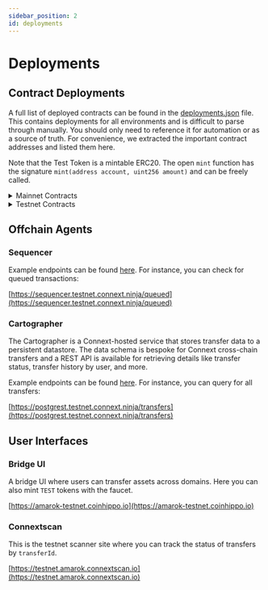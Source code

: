 ```yaml
---
sidebar_position: 2
id: deployments
---
```


# Deployments

## Contract Deployments

A full list of deployed contracts can be found in the [deployments.json](https://github.com/connext/monorepo/blob/main/packages/deployments/contracts/deployments.json) file. This contains deployments for all environments and is difficult to parse through manually. You should only need to reference it for automation or as a source of truth. For convenience, we extracted the important contract addresses and listed them here.

Note that the Test Token is a mintable ERC20. The open `mint` function has the signature `mint(address account, uint256 amount)` and can be freely called.

<details>

  <summary>Mainnet Contracts</summary>

  ### Ethereum 
  
  Domain ID: 6648936

  Chain ID: 1

  <table>
    <tbody>
      <tr>
        <th>Core Contract</th>
        <th>Address</th>
      </tr>
      <tr>
        <td>
          <a href="https://louper.dev/diamond/0x8898B472C54c31894e3B9bb83cEA802a5d0e63C6?network=mainnet">
            Connext
          </a>
        </td>
        <td>0x8898B472C54c31894e3B9bb83cEA802a5d0e63C6</td>
      </tr>
    </tbody>
  </table>

  <table>
    <tbody>
      <tr>
        <th>Asset Contract</th>
        <th>Address</th>
        <th>Flavor</th>
      </tr>
      <tr>
        <td>
          <a href="https://etherscan.io/address/0xA0b86991c6218b36c1d19D4a2e9Eb0cE3606eB48">
            USDC
          </a>
        </td>
        <td>0xA0b86991c6218b36c1d19D4a2e9Eb0cE3606eB48</td>
        <td>Canonical</td>
      </tr>
      <tr>
        <td>
          <a href="https://etherscan.io/address/0xC02aaA39b223FE8D0A0e5C4F27eAD9083C756Cc2">
            WETH
          </a>
        </td>
        <td>0xC02aaA39b223FE8D0A0e5C4F27eAD9083C756Cc2</td>
        <td>Canonical</td>
      </tr>
    </tbody>
  </table>

  <table>
    <tbody>
      <tr>
        <th>Peripheral Contract</th>
        <th>Address</th>
        <th>Description</th>
      </tr>
      <tr>
        <td>
          <a href="https://etherscan.io/address/0x268682b7D9992aE7e2ca4A8bCc9D9655FB06056F">
            Unwrapper
          </a>
        </td>
        <td>0x268682b7D9992aE7e2ca4A8bCc9D9655FB06056F</td>
        <td>WETH Unwrapper</td>
      </tr>
    </tbody>
  </table>

  <br />

  ### Optimism

  Domain ID: 1869640809

  Chain ID: 10

  <table>
    <tbody>
      <tr>
        <th>Core Contract</th>
        <th>Address</th>
      </tr>
      <tr>
        <td>
          <a href="https://louper.dev/diamond/0x8f7492DE823025b4CfaAB1D34c58963F2af5DEDA?network=optimism">
            Connext
          </a>
        </td>
        <td>0x8f7492DE823025b4CfaAB1D34c58963F2af5DEDA</td>
      </tr>
    </tbody>
  </table>

  <table>
    <tbody>
      <tr>
        <th>Asset Contract</th>
        <th>Address</th>
        <th>Flavor</th>
      </tr>
      <tr>
        <td>
          <a href="https://optimistic.etherscan.io/address/0x67E51f46e8e14D4E4cab9dF48c59ad8F512486DD">
            nextUSDC
          </a>
        </td>
        <td>0x67E51f46e8e14D4E4cab9dF48c59ad8F512486DD</td>
        <td>Local</td>
      </tr>
      <tr>
        <td>
          <a href="https://optimistic.etherscan.io/address/0x7F5c764cBc14f9669B88837ca1490cCa17c31607">
            USDC
          </a>
        </td>
        <td>0x7F5c764cBc14f9669B88837ca1490cCa17c31607</td>
        <td>Adopted</td>
      </tr>
      <tr>
        <td>
          <a href="https://optimistic.etherscan.io/address/0xbAD5B3c68F855EaEcE68203312Fd88AD3D365e50">
            nextWETH
          </a>
        </td>
        <td>0xbAD5B3c68F855EaEcE68203312Fd88AD3D365e50</td>
        <td>Local</td>
      </tr>
      <tr>
        <td>
          <a href="https://optimistic.etherscan.io/address/0x4200000000000000000000000000000000000006">
            WETH
          </a>
        </td>
        <td>0x4200000000000000000000000000000000000006</td>
        <td>Adopted</td>
      </tr>
    </tbody>
  </table>

  <table>
    <tbody>
      <tr>
        <th>Peripheral Contract</th>
        <th>Address</th>
        <th>Description</th>
      </tr>
      <tr>
        <td>
          <a href="https://optimistic.etherscan.io/address/0x7Fe09d217d646a6213e51b237670Bc326188cB93">
            Unwrapper
          </a>
        </td>
        <td>0x7Fe09d217d646a6213e51b237670Bc326188cB93</td>
        <td>WETH Unwrapper</td>
      </tr>
    </tbody>
  </table>

  <br />

  ### Polygon

  Domain ID: 1886350457
  
  Chain ID: 137

  <table>
    <tbody>
      <tr>
        <th>Core Contract</th>
        <th>Address</th>
      </tr>
      <tr>
        <td>
          <a href="https://louper.dev/diamond/0x11984dc4465481512eb5b777E44061C158CF2259?network=polygon">
            Connext
          </a>
        </td>
        <td>0x11984dc4465481512eb5b777E44061C158CF2259</td>
      </tr>
    </tbody>
  </table>

  <table>
    <tbody>
      <tr>
        <th>Asset Contract</th>
        <th>Address</th>
        <th>Flavor</th>
      </tr>
      <tr>
        <td>
          <a href="https://polygonscan.com/address/0xF96C6d2537e1af1a9503852eB2A4AF264272a5B6">
            nextUSDC
          </a>
        </td>
        <td>0xF96C6d2537e1af1a9503852eB2A4AF264272a5B6</td>
        <td>Local</td>
      </tr>
      <tr>
        <td>
          <a href="https://polygonscan.com/address/0x2791Bca1f2de4661ED88A30C99A7a9449Aa84174">
            USDC
          </a>
        </td>
        <td>0x2791Bca1f2de4661ED88A30C99A7a9449Aa84174</td>
        <td>Adopted</td>
      </tr>
      <tr>
        <td>
          <a href="https://polygonscan.com/address/0x4b8BaC8Dd1CAA52E32C07755c17eFadeD6A0bbD0">
            nextWETH
          </a>
        </td>
        <td>0x4b8BaC8Dd1CAA52E32C07755c17eFadeD6A0bbD0</td>
        <td>Local</td>
      </tr>
      <tr>
        <td>
          <a href="https://polygonscan.com/address/0x7ceB23fD6bC0adD59E62ac25578270cFf1b9f619">
            WETH
          </a>
        </td>
        <td>0x7ceB23fD6bC0adD59E62ac25578270cFf1b9f619</td>
        <td>Adopted</td>
      </tr>
    </tbody>
  </table>

  <table>
    <tbody>
      <tr>
        <th>Peripheral Contract</th>
        <th>Address</th>
        <th>Description</th>
      </tr>
      <tr>
        <td>
          <a href="https://polygonscan.com/address/0x7E8F8B2dA3dc5Ad9c9Dfd1A832331A039d4f3f74">
            Unwrapper
          </a>
        </td>
        <td>0x7E8F8B2dA3dc5Ad9c9Dfd1A832331A039d4f3f74</td>
        <td>WETH Unwrapper</td>
      </tr>
    </tbody>
  </table>

  <br />

  ### Arbitrum-One

  Domain ID: 1634886255

  Chain ID: 42161

  <table>
    <tbody>
      <tr>
        <th>Core Contract</th>
        <th>Address</th>
      </tr>
      <tr>
        <td>
          <a href="https://louper.dev/diamond/0xEE9deC2712cCE65174B561151701Bf54b99C24C8?network=arbitrum">
            Connext
          </a>
        </td>
        <td>0xEE9deC2712cCE65174B561151701Bf54b99C24C8</td>
      </tr>
    </tbody>
  </table>

  <table>
    <tbody>
      <tr>
        <th>Asset Contract</th>
        <th>Address</th>
        <th>Flavor</th>
      </tr>
      <tr>
        <td>
          <a href="https://arbiscan.io/address/0x8c556cF37faa0eeDAC7aE665f1Bb0FbD4b2eae36">
            nextUSDC
          </a>
        </td>
        <td>0x8c556cF37faa0eeDAC7aE665f1Bb0FbD4b2eae36</td>
        <td>Local</td>
      </tr>
      <tr>
        <td>
          <a href="https://arbiscan.io/address/0xFF970A61A04b1cA14834A43f5dE4533eBDDB5CC8">
            USDC
          </a>
        </td>
        <td>0xFF970A61A04b1cA14834A43f5dE4533eBDDB5CC8</td>
        <td>Adopted</td>
      </tr>
      <tr>
        <td>
          <a href="https://arbiscan.io/address/0x2983bf5c334743Aa6657AD70A55041d720d225dB">
            nextWETH
          </a>
        </td>
        <td>0x2983bf5c334743Aa6657AD70A55041d720d225dB</td>
        <td>Local</td>
      </tr>
      <tr>
        <td>
          <a href="https://arbiscan.io/address/0x82aF49447D8a07e3bd95BD0d56f35241523fBab1">
            WETH
          </a>
        </td>
        <td>0x82aF49447D8a07e3bd95BD0d56f35241523fBab1</td>
        <td>Adopted</td>
      </tr>
    </tbody>
  </table>

  <table>
    <tbody>
      <tr>
        <th>Peripheral Contract</th>
        <th>Address</th>
        <th>Description</th>
      </tr>
      <tr>
        <td>
          <a href="https://arbiscan.io/address/0x429b9eb01362b2799131EfCC44319689b662999D">
            Unwrapper
          </a>
        </td>
        <td>0x429b9eb01362b2799131EfCC44319689b662999D</td>
        <td>WETH Unwrapper</td>
      </tr>
    </tbody>
  </table>

  <br />

  ### Binance Smart Chain

  Domain ID: 6450786

  Chain ID: 56

  <table>
    <tbody>
      <tr>
        <th>Core Contract</th>
        <th>Address</th>
      </tr>
      <tr>
        <td>
          <a href="https://louper.dev/diamond/0xCd401c10afa37d641d2F594852DA94C700e4F2CE?network=binance">
            Connext
          </a>
        </td>
        <td>0xCd401c10afa37d641d2F594852DA94C700e4F2CE</td>
      </tr>
    </tbody>
  </table>

  <table>
    <tbody>
      <tr>
        <th>Asset Contract</th>
        <th>Address</th>
        <th>Flavor</th>
      </tr>
      <tr>
        <td>
          <a href="https://bscscan.com/address/0x5e7D83dA751F4C9694b13aF351B30aC108f32C38">
            nextUSDC
          </a>
        </td>
        <td>0x5e7D83dA751F4C9694b13aF351B30aC108f32C38</td>
        <td>Local</td>
      </tr>
      <tr>
        <td>
          <a href="https://bscscan.com/address/0x8AC76a51cc950d9822D68b83fE1Ad97B32Cd580d">
            USDC
          </a>
        </td>
        <td>0x8AC76a51cc950d9822D68b83fE1Ad97B32Cd580d</td>
        <td>Adopted</td>
      </tr>
      <tr>
        <td>
          <a href="https://bscscan.com/address/0xA9CB51C666D2AF451d87442Be50747B31BB7d805">
            nextWETH
          </a>
        </td>
        <td>0xA9CB51C666D2AF451d87442Be50747B31BB7d805</td>
        <td>Local</td>
      </tr>
      <tr>
        <td>
          <a href="https://bscscan.com/address/0x2170Ed0880ac9A755fd29B2688956BD959F933F8">
            WETH
          </a>
        </td>
        <td>0x2170Ed0880ac9A755fd29B2688956BD959F933F8</td>
        <td>Adopted</td>
      </tr>
    </tbody>
  </table>

  <table>
    <tbody>
      <tr>
        <th>Peripheral Contract</th>
        <th>Address</th>
        <th>Description</th>
      </tr>
      <tr>
        <td>
          <a href="https://bscscan.com/address/0x2c7B8c1a13F2a7854B9299E4d22809A8B1E05De5">
            Unwrapper
          </a>
        </td>
        <td>0x2c7B8c1a13F2a7854B9299E4d22809A8B1E05De5</td>
        <td>WETH Unwrapper</td>
      </tr>
    </tbody>
  </table>

  <br />

  ### Gnosis

  Domain ID: 6778479

  Chain ID: 100

  <table>
    <tbody>
      <tr>
        <th>Core Contract</th>
        <th>Address</th>
      </tr>
      <tr>
        <td>
          <a href="https://louper.dev/diamond/0x5bB83e95f63217CDa6aE3D181BA580Ef377D2109?network=xdai">
            Connext
          </a>
        </td>
        <td>0x5bB83e95f63217CDa6aE3D181BA580Ef377D2109</td>
      </tr>
    </tbody>
  </table>

  <table>
    <tbody>
      <tr>
        <th>Asset Contract</th>
        <th>Address</th>
        <th>Flavor</th>
      </tr>
      <tr>
        <td>
          <a href="https://gnosisscan.io/address/0x44CF74238d840a5fEBB0eAa089D05b763B73faB8">
            nextUSDC
          </a>
        </td>
        <td>0x44CF74238d840a5fEBB0eAa089D05b763B73faB8</td>
        <td>Local</td>
      </tr>
      <tr>
        <td>
          <a href="https://gnosisscan.io/address/0xDDAfbb505ad214D7b80b1f830fcCc89B60fb7A83">
            USDC
          </a>
        </td>
        <td>0xDDAfbb505ad214D7b80b1f830fcCc89B60fb7A83</td>
        <td>Adopted</td>
      </tr>
      <tr>
        <td>
          <a href="https://gnosisscan.io/address/0x538E2dDbfDf476D24cCb1477A518A82C9EA81326">
            nextWETH
          </a>
        </td>
        <td>0x538E2dDbfDf476D24cCb1477A518A82C9EA81326</td>
        <td>Local</td>
      </tr>
      <tr>
        <td>
          <a href="https://gnosisscan.io/address/0x6A023CCd1ff6F2045C3309768eAd9E68F978f6e1">
            WETH
          </a>
        </td>
        <td>0x6A023CCd1ff6F2045C3309768eAd9E68F978f6e1</td>
        <td>Adopted</td>
      </tr>
    </tbody>
  </table>

  <table>
    <tbody>
      <tr>
        <th>Peripheral Contract</th>
        <th>Address</th>
        <th>Description</th>
      </tr>
      <tr>
        <td>
          <a href="https://gnosisscan.io/address/0x642c27a96dFFB6f21443A89b789a3194Ff8399fa">
            Unwrapper
          </a>
        </td>
        <td>0x642c27a96dFFB6f21443A89b789a3194Ff8399fa</td>
        <td>WETH Unwrapper</td>
      </tr>
    </tbody>
  </table>

  <br />

</details>

<details>

  <summary> Testnet Contracts</summary>

  ### Goerli 
  
  Domain ID: 1735353714
  
  Chain ID: 5

  <table>
    <tbody>
      <tr>
        <th>Core Contract</th>
        <th>Address</th>
      </tr>
      <tr>
        <td>
          <a href="https://louper.dev/diamond/0xFCa08024A6D4bCc87275b1E4A1E22B71fAD7f649?network=goerli">
            Connext
          </a>
        </td>
        <td>0xFCa08024A6D4bCc87275b1E4A1E22B71fAD7f649</td>
      </tr>
    </tbody>
  </table>

   <table>
    <tbody> 
      <tr>
        <th>Asset Contract</th>
        <th>Address</th>
        <th>Flavor</th>
      </tr>
      <tr>
        <td>
          <a href="https://goerli.etherscan.io/address/0x7ea6eA49B0b0Ae9c5db7907d139D9Cd3439862a1">
            TEST
          </a>
        </td>
        <td>0x7ea6eA49B0b0Ae9c5db7907d139D9Cd3439862a1</td>
        <td>Canonical</td>
      </tr>
      <tr>
        <td>
          <a href="https://goerli.etherscan.io/address/0xB4FBF271143F4FBf7B91A5ded31805e42b2208d6">
            WETH
          </a>
        </td>
        <td>0xB4FBF271143F4FBf7B91A5ded31805e42b2208d6</td>
        <td>Canonical</td>
      </tr>
    </tbody>
  </table>

  <table>
    <tbody>
      <tr>
        <th>Peripheral Contract</th>
        <th>Address</th>
        <th>Description</th>
      </tr>
      <tr>
        <td>
          <a href="https://goerli.etherscan.io/address/0xa6633d369A9C4C8A442ef104E8e293DA7b352Acd">
            Unwrapper
          </a>
        </td>
        <td>0xa6633d369A9C4C8A442ef104E8e293DA7b352Acd</td>
        <td>WETH Unwrapper</td>
      </tr>
    </tbody>
  </table>

  <br />

  ### Optimism-Goerli

  Domain ID: 1735356532
  
  Chain ID: 420

  <table>
    <tbody>
      <tr>
        <th>Core Contract</th>
        <th>Address</th>
      </tr>
      <tr>
        <td>
          <a href="https://louper.dev/diamond/0x5Ea1bb242326044699C3d81341c5f535d5Af1504?network=optimism_goerli">
            Connext
          </a>
        </td>
        <td>0x5Ea1bb242326044699C3d81341c5f535d5Af1504</td>
      </tr>
    </tbody>
  </table>

  <table>
    <tbody>
      <tr>
        <th>Asset Contract</th>
        <th>Address</th>
        <th>Flavor</th>
      </tr>
      <tr>
        <td>
          <a href="https://goerli-optimism.etherscan.io/address/0x68db1c8d85c09d546097c65ec7dcbff4d6497cbf">
            TEST
          </a>
        </td>
        <td>0x68Db1c8d85C09d546097C65ec7DCBFF4D6497CbF</td>
        <td>Local/Adopted</td>
      </tr>
      <tr>
        <td>
          <a href="https://goerli-optimism.etherscan.io/address/0x39b061b7e41de8b721f9aeceb6b3f17ecb7ba63e">
            nextWETH
          </a>
        </td>
        <td>0x39B061B7e41DE8B721f9aEcEB6b3f17ECB7ba63E</td>
        <td>Local</td>
      </tr>
      <tr>
        <td>
          <a href="https://goerli-optimism.etherscan.io/address/0x74c6FD7D2Bc6a8F0Ebd7D78321A95471b8C2B806">
            WETH
          </a>
        </td>
        <td>0x74c6FD7D2Bc6a8F0Ebd7D78321A95471b8C2B806</td>
        <td>Adopted</td>
      </tr>
    </tbody>
  </table>

  <table>
    <tbody>
      <tr>
        <th>Peripheral Contract</th>
        <th>Address</th>
        <th>Description</th>
      </tr>
      <tr>
        <td>
          <a href="https://goerli-optimism.etherscan.io/address/0x08bDeFD0e4878A814Cb2fd11C033F3947251689f">
            Unwrapper
          </a>
        </td>
        <td>0x08bDeFD0e4878A814Cb2fd11C033F3947251689f</td>
        <td>WETH Unwrapper</td>
      </tr>
    </tbody>
  </table>

  <br />

  ### Mumbai

  Domain ID: 9991

  Chain ID: 80001

  <table>
    <tbody>
      <tr>
        <th>Core Contract</th>
        <th>Address</th>
      </tr>
      <tr>
        <td>
          <a href="https://louper.dev/diamond/0x2334937846Ab2A3FCE747b32587e1A1A2f6EEC5a?network=mumbai">
            Connext
          </a>
        </td>
        <td>0x2334937846Ab2A3FCE747b32587e1A1A2f6EEC5a</td>
      </tr>
    </tbody>
  </table>

  <table>
    <tbody>
      <tr>
        <th>Asset Contract</th>
        <th>Address</th>
        <th>Flavor</th>
      </tr>
      <tr>
        <td>
          <a href="https://mumbai.polygonscan.com/address/0xeDb95D8037f769B72AAab41deeC92903A98C9E16">
            TEST
          </a>
        </td>
        <td>0xeDb95D8037f769B72AAab41deeC92903A98C9E16</td>
        <td>Local/Adopted</td>
      </tr>
      <tr>
        <td>
          <a href="https://mumbai.polygonscan.com/address/0x1E5341E4b7ed5D0680d9066aac0396F0b1bD1E69">
            nextWETH
          </a>
        </td>
        <td>0x1E5341E4b7ed5D0680d9066aac0396F0b1bD1E69</td>
        <td>Local</td>
      </tr>
      <tr>
        <td>
          <a href="https://mumbai.polygonscan.com/address/0xFD2AB41e083c75085807c4A65C0A14FDD93d55A9">
            WETH
          </a>
        </td>
        <td>0xFD2AB41e083c75085807c4A65C0A14FDD93d55A9</td>
        <td>Adopted</td>
      </tr>
    </tbody>
  </table>

  <table>
    <tbody>
      <tr>
        <th>Peripheral Contract</th>
        <th>Address</th>
        <th>Description</th>
      </tr>
      <tr>
        <td>
          <a href="https://mumbai.polygonscan.com/address/0x1e0Db00EB08ceC7FFdA03c0Dbf224193E1563844">
            Unwrapper
          </a>
        </td>
        <td>0x1e0Db00EB08ceC7FFdA03c0Dbf224193E1563844</td>
        <td>WETH Unwrapper</td>
      </tr>
    </tbody>
  </table>

  <br />

  ### Arbitrum-Goerli

  Domain ID: 1734439522

  Chain ID: 421613

  <table>
    <tbody>
      <tr>
        <th>Core Contract</th>
        <th>Address</th>
      </tr>
      <tr>
        <td>
          <a href="https://louper.dev/diamond/0x2075c9E31f973bb53CAE5BAC36a8eeB4B082ADC2?network=arbitrum_goerli">
            Connext
          </a>
        </td>
        <td>0x2075c9E31f973bb53CAE5BAC36a8eeB4B082ADC2</td>
      </tr>
    </tbody>
  </table>

  <table>
    <tbody>
      <tr>
        <th>Asset Contract</th>
        <th>Address</th>
        <th>Flavor</th>
      </tr>
      <tr>
        <td>
          <a href="https://goerli.arbiscan.io/address/0xDC805eAaaBd6F68904cA706C221c72F8a8a68F9f">
            TEST
          </a>
        </td>
        <td>0xDC805eAaaBd6F68904cA706C221c72F8a8a68F9f</td>
        <td>Local/Adopted</td>
      </tr>
      <tr>
        <td>
          <a href="https://goerli.arbiscan.io/address/0x1346786E6A5e07b90184a1Ba58E55444b99DC4A2">
            WETH
          </a>
        </td>
        <td>0x1346786E6A5e07b90184a1Ba58E55444b99DC4A2</td>
        <td>Local/Adopted</td>
      </tr>
    </tbody>
  </table>


  <table>
    <tbody>
      <tr>
        <th>Peripheral Contract</th>
        <th>Address</th>
        <th>Description</th>
      </tr>
      <tr>
        <td>
          <a href="https://goerli.arbiscan.io/address/0x18BBF96BC8014aA93cbf1A5Bce005a485b5C2C4a">
            Unwrapper
          </a>
        </td>
        <td>0x18BBF96BC8014aA93cbf1A5Bce005a485b5C2C4a</td>
        <td>WETH Unwrapper</td>
      </tr>
    </tbody>
  </table>

  <br />

  ### ZkSync-Testnet

  Domain ID: 2053862260

  Chain ID: 280

  <table>
    <tbody>
      <tr>
        <th>Core Contract</th>
        <th>Address</th>
      </tr>
      <tr>
        <td>
          <a href="https://goerli.explorer.zksync.io/address/0xB0694fEcEdd88e5590A563aDb5f194d2dE30F0b6">
            Connext
          </a>
        </td>
        <td>0xB0694fEcEdd88e5590A563aDb5f194d2dE30F0b6</td>
      </tr>
    </tbody>
  </table>

  <table>
    <tbody>
      <tr>
        <th>Asset Contract</th>
        <th>Address</th>
        <th>Flavor</th>
      </tr>
      <tr>
        <td>
          <a href="https://goerli.explorer.zksync.io/address/0x7C1412e456ad60B8ee458c4eb3A9852C3e389353">
            TEST
          </a>
        </td>
        <td>0x7C1412e456ad60B8ee458c4eb3A9852C3e389353</td>
        <td>Local/Adopted</td>
      </tr>
    </tbody>
  </table>


  <table>
    <tbody>
      <tr>
        <th>Peripheral Contract</th>
        <th>Address</th>
        <th>Description</th>
      </tr>
      <tr>
        <td>
          <a href="TBD">
            Unwrapper
          </a>
        </td>
        <td>TBD</td>
        <td>TBD</td>
      </tr>
    </tbody>
  </table>

  <br />

  ### Consensys-ZkEvm-Testnet

  Domain ID: 1668247156

  Chain ID: 59140

  <table>
    <tbody>
      <tr>
        <th>Core Contract</th>
        <th>Address</th>
      </tr>
      <tr>
        <td>
          <a href="https://explorer.goerli.zkevm.consensys.net/address/0xfdb6B853C1945Dbffe78A3091BeBB9A928234fA3">
            Connext
          </a>
        </td>
        <td>0xfdb6B853C1945Dbffe78A3091BeBB9A928234fA3</td>
      </tr>
    </tbody>
  </table>

  <table>
    <tbody>
      <tr>
        <th>Asset Contract</th>
        <th>Address</th>
        <th>Flavor</th>
      </tr>
      <tr>
        <td>
          <a href="https://explorer.goerli.zkevm.consensys.net/address/0xB706319D37b945727E71ae0d4353699d19112576">
            TEST
          </a>
        </td>
        <td>0xB706319D37b945727E71ae0d4353699d19112576</td>
        <td>Local/Adopted</td>
      </tr>
    </tbody>
  </table>


  <table>
    <tbody>
      <tr>
        <th>Peripheral Contract</th>
        <th>Address</th>
        <th>Description</th>
      </tr>
      <tr>
        <td>
          <a href="TBD">
            Unwrapper
          </a>
        </td>
        <td>TBD</td>
        <td>TBD</td>
      </tr>
    </tbody>
  </table>

  <br />

</details>

## Offchain Agents

### Sequencer

Example endpoints can be found [here](https://github.com/connext/monorepo/blob/c694958e51b9f81cc100260d0776788276303087/packages/agents/sequencer/example.http#L15). For instance, you can check for queued transactions:

[https://sequencer.testnet.connext.ninja/queued](https://sequencer.testnet.connext.ninja/queued)

### Cartographer

The Cartographer is a Connext-hosted service that stores transfer data to a persistent datastore. The data schema is bespoke for Connext cross-chain transfers and a REST API is available for retrieving details like transfer status, transfer history by user, and more.

Example endpoints can be found [here](https://github.com/connext/monorepo/blob/c694958e51b9f81cc100260d0776788276303087/packages/agents/cartographer/api/example.http). For instance, you can query for all transfers: 

[https://postgrest.testnet.connext.ninja/transfers](https://postgrest.testnet.connext.ninja/transfers)


## User Interfaces

### Bridge UI

A bridge UI where users can transfer assets across domains. Here you can also mint `TEST` tokens with the faucet.

[https://amarok-testnet.coinhippo.io](https://amarok-testnet.coinhippo.io)

### Connextscan

This is the testnet scanner site where you can track the status of transfers by `transferId`. 

[https://testnet.amarok.connextscan.io](https://testnet.amarok.connextscan.io)
